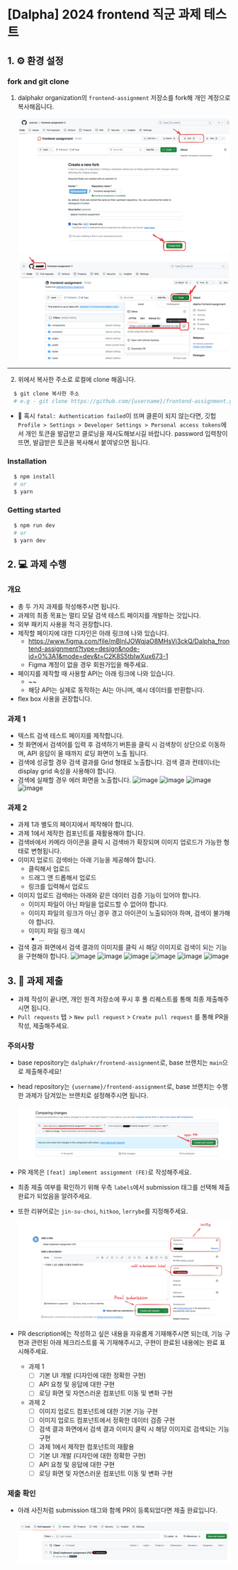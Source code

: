 # [Dalpha] 2024 frontend 직군 과제 테스트

## 1. ⚙️ 환경 설정

### fork and git clone

1. dalphakr organization의 `frontend-assignment` 저장소를 fork해 개인 계정으로 복사해옵니다.

   ![prev_fork_image](/public/images/prev_fork.png)
   ![fork_image](/public/images/fork.png)
   ![clone_image](/public/images/clone.png)

---

2. 위에서 복사한 주소로 로컬에 clone 해옵니다.

```bash
  $ git clone 복사한 주소
  # e.g - git clone https://github.com/{username}/frontend-assignment.git
```

- 🚨 혹시 `fatal: Authentication failed`이 뜨며 클론이 되지 않는다면, 깃헙 `Profile > Settings > Developer Settings > Personal access tokens`에서 개인 토큰을 발급받고 클로닝을 재시도해보시길 바랍니다. password 입력창이 뜨면, 발급받은 토큰을 복사해서 붙여넣으면 됩니다.

### Installation

```bash
  $ npm install
  # or
  $ yarn
```

### Getting started

```bash
  $ npm run dev
  # or
  $ yarn dev
```

## 2. 💻 과제 수행

### 개요
- 총 두 가지 과제를 작성해주시면 됩니다. 
- 과제의 최종 목표는 멀티 모달 검색 테스트 페이지를 개발하는 것입니다.
- 외부 패키지 사용을 적극 권장합니다.
- 제작할 페이지에 대한 디자인은 아래 링크에 나와 있습니다.
	- https://www.figma.com/file/mBlnlJOWqjaO8MHsVi3ckQ/Dalpha_frontend-assignment?type=design&node-id=0%3A1&mode=dev&t=C2K8S5tbIwXux673-1
   - Figma 계정이 없을 경우 회원가입을 해주세요.
- 페이지를 제작할 때 사용할 API는 아래 링크에 나와 있습니다.
	- ~~
	- 해당 API는 실제로 동작하는 AI는 아니며, 예시 데이터를 반환합니다.
- flex box 사용을 권장합니다.

### 과제 1
- 텍스트 검색 테스트 페이지를 제작합니다.
- 첫 화면에서 검색어를 입력 후 검색하기 버튼을 클릭 시 검색창이 상단으로 이동하며, API 응답이 올 때까지 로딩 화면이 노출 됩니다.
- 검색에 성공할 경우 검색 결과를 Grid 형태로 노출합니다. 검색 결과 컨테이너는 display grid 속성을 사용해야 합니다.
- 검색에 실패할 경우 에러 화면을 노출합니다.
![image](https://github.com/dalphakr/frontend-assignment/assets/113716298/285b6b54-73f0-4bca-bf43-3ca86ba3bf38)
![image](https://github.com/dalphakr/frontend-assignment/assets/113716298/70b4536a-28cc-4a18-944f-5aa33430776a)
![image](https://github.com/dalphakr/frontend-assignment/assets/113716298/939cb95d-fccc-4829-80e2-9759d9d6c205)
![image](https://github.com/dalphakr/frontend-assignment/assets/113716298/b249552d-96a8-4b3f-925e-0143bcc9d6ca)

### 과제 2
- 과제 1과 별도의 페이지에서 제작해야 합니다.
- 과제 1에서 제작한 컴포넌트를 재활용해야 합니다.
- 검색바에서 카메라 아이콘을 클릭 시 검색바가 확장되며 이미지 업로드가 가능한 형태로 변형됩니다.
- 이미지 업로드 검색바는 아래 기능을 제공해야 합니다.
	- 클릭해서 업로드
	- 드래그 앤 드롭해서 업로드
	- 링크를 입력해서 업로드
- 이미지 업로드 검색바는 아래와 같은 데이터 검증 기능이 있어야 합니다.
	- 이미지 파일이 아닌 파일을 업로드할 수 없어야 합니다.
	- 이미지 파일의 링크가 아닌 경우 경고 아이콘이 노출되어야 하며, 검색이 불가해야 합니다.
	- 이미지 파일 링크 예시
		- ...
- 검색 결과 화면에서 검색 결과의 이미지를 클릭 시 해당 이미지로 검색이 되는 기능을 구현해야 합니다.
![image](https://github.com/dalphakr/frontend-assignment/assets/113716298/bff4baf7-1c7e-4f06-b434-2fb0c51fadc0)
![image](https://github.com/dalphakr/frontend-assignment/assets/113716298/6f4b74a6-9e9c-432a-bf3c-6f334b153634)
![image](https://github.com/dalphakr/frontend-assignment/assets/113716298/97bcf73c-e1f2-493d-b00c-2dacdc3973d1)
![image](https://github.com/dalphakr/frontend-assignment/assets/113716298/2bf62e80-3367-40df-bf3a-e38f41c4d9c7)
![image](https://github.com/dalphakr/frontend-assignment/assets/113716298/7c910dd5-1582-4ece-bb64-d9a786f55b61)
![image](https://github.com/dalphakr/frontend-assignment/assets/113716298/47859417-d20b-42d1-a224-21c79448918d)

## 3. 📮 과제 제출

- 과제 작성이 끝나면, 개인 원격 저장소에 푸시 후 풀 리퀘스트를 통해 최종 제출해주시면 됩니다.
- `Pull requests` 탭 > `New pull request` > `Create pull request` 를 통해 PR을 작성, 제출해주세요.

### 주의사항

- base repository는 `dalphakr/frontend-assignment`로, base 브랜치는 `main`으로 제출해주세요!
- head repository는 `{username}/frontend-assignment`로, base 브랜치는 수행한 과제가 담겨있는 브랜치로 설정해주시면 됩니다.

  ![open_pr_image](/public/images/open_pr.png)

- PR 제목은 `[feat] implement assignment (FE)`로 작성해주세요.
- 최종 제출 여부를 확인하기 위해 우측 `labels`에서 submission 태그를 선택해 제출 완료가 되었음을 알려주세요.
- 또한 리뷰어로는 `jin-su-choi`, `hitkoo`, `lerrybe`를 지정해주세요.

  ![create_pr_image](/public/images/create_pr.png)

- PR description에는 작성하고 싶은 내용을 자유롭게 기재해주시면 되는데, 기능 구현과 관련된 아래 체크리스트를 꼭 기재해주시고, 구현이 완료된 내용에는 완료 표시해주세요.
  - 과제 1
	  - [ ] 기본 UI 개발 (디자인에 대한 정확한 구현)
	  - [ ] API 요청 및 응답에 대한 구현
	  - [ ] 로딩 화면 및 자연스러운 컴포넌트 이동 및 변화 구현
  - 과제 2
	  - [ ] 이미지 업로드 컴포넌트에 대한 기본 기능 구현
	  - [ ] 이미지 업로드 컴포넌트에서 정확한 데이터 검증 구현
	  - [ ] 검색 결과 화면에서 검색 결과 이미지 클릭 시 해당 이미지로 검색되는 기능 구현
	  - [ ] 과제 1에서 제작한 컴포넌트의 재활용
	  - [ ] 기본 UI 개발 (디자인에 대한 정확한 구현)
	  - [ ] API 요청 및 응답에 대한 구현
	  - [ ] 로딩 화면 및 자연스러운 컴포넌트 이동 및 변화 구현

### 제출 확인

- 아래 사진처럼 submission 태그와 함께 PR이 등록되었다면 제출 완료입니다.

  ![submit_pr_image](/public/images/submit_pr.png)
